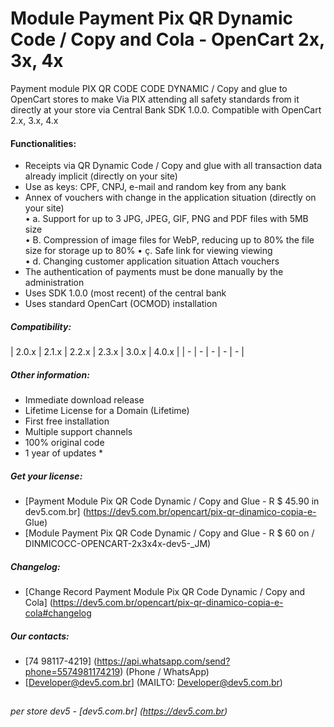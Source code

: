 # Module Payment Pix QR Dynamic Code / Copy and Cola - OpenCart 2x, 3x, 4x
Payment module PIX QR CODE CODE DYNAMIC / Copy and glue to OpenCart stores to make Via PIX attending all safety standards from it directly at your store via Central Bank SDK 1.0.0. Compatible with OpenCart 2.x, 3.x, 4.x

#### Functionalities:
- Receipts via QR Dynamic Code / Copy and glue with all transaction data already implicit (directly on your site)
- Use as keys: CPF, CNPJ, e-mail and random key from any bank
- Annex of vouchers with change in the application situation (directly on your site) \
• a. Support for up to 3 JPG, JPEG, GIF, PNG and PDF files with 5MB size \
• B. Compression of image files for WebP, reducing up to 80% the file size for storage up to 80%
• ç. Safe link for viewing viewing \
• d. Changing customer application situation Attach vouchers
- The authentication of payments must be done manually by the administration
- Uses SDK 1.0.0 (most recent) of the central bank
- Uses standard OpenCart (OCMOD) installation

##### Compatibility:
| 2.0.x | 2.1.x | 2.2.x | 2.3.x | 3.0.x | 4.0.x |
| - | - | - | - | - |

##### Other information:
- Immediate download release
- Lifetime License for a Domain (Lifetime)
- First free installation
- Multiple support channels
- 100% original code
- 1 year of updates *

##### Get your license:
- [Payment Module Pix QR Code Dynamic / Copy and Glue - R $ 45.90 in dev5.com.br] (https://dev5.com.br/opencart/pix-qr-dinamico-copia-e- Glue)
- [Module Payment Pix QR Code Dynamic / Copy and Glue - R $ 60 on / DINMICOCC-OPENCART-2x3x4x-dev5-_JM)

##### Changelog:
- [Change Record Payment Module Pix QR Code Dynamic / Copy and Cola] (https://dev5.com.br/opencart/pix-qr-dinamico-copia-e-cola#changelog

##### Our contacts:
- [74 98117-4219] (https://api.whatsapp.com/send?phone=5574981174219) (Phone / WhatsApp)
- [Developer@dev5.com.br] (MAILTO: Developer@dev5.com.br)
##
###### per store dev5 - [dev5.com.br] (https://dev5.com.br) 
